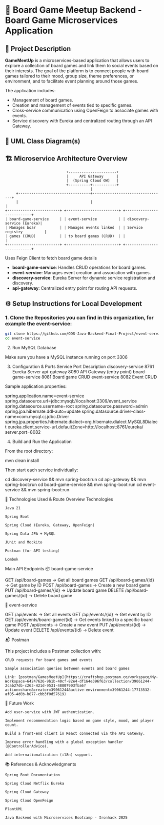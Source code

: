 # 🎲  Board Game Meetup Backend - Board Game Microservices Application

## 📝 Project Description

**GameMeetUp** is a microservices-based application that allows users to explore a collection of board games and link them to social events based on their interests. The goal of the platform is to connect people with board games tailored to their mood, group size, theme preferences, or environment, and to facilitate event planning around those games.

The application includes:
- Management of board games.
- Creation and management of events tied to specific games.
- Cross-service communication using OpenFeign to associate games with events.
- Service discovery with Eureka and centralized routing through an API Gateway.

## 🧩 UML Class Diagram(s)



## 🏗️ Microservice Architecture Overview
```
                            +----------------------+
                            |     API Gateway      |
                            |  (Spring Cloud GW)   |
                            +----------+-----------+
                                       |
     +---------------------------------+---------------------------------+
     |                                 |                                 |
+------------------------+ +------------------------+ +---------------------------+
| board-game-service     | | event-service          | | discovery-service (Eureka)|
| Manages boar           | | Manages events linked  | | Service registry          |
| games (CRUD)           | | to board games (CRUD)  | |                           |
+------------------------+ +------------------------+ +---------------------------+
```

Uses Feign Client to fetch board game details

- **board-game-service**: Handles CRUD operations for board games.
- **event-service**: Manages event creation and association with games.
- **discovery-service**: Eureka Server for dynamic service registration and discovery.
- **api-gateway**: Centralized entry point for routing API requests.

## ⚙️ Setup Instructions for Local Development

### 1. Clone the Repositories you can find in this organization, for example the event-service:

```bash
git clone https://github.com/ODS-Java-Backend-Final-Project/event-service.git
cd event-service
```

2. Run MySQL Database

Make sure you have a MySQL instance running on port 3306

3. Configuration & Ports
Service	Port	Description
discovery-service	8761	Eureka Server
api-gateway	8080	API Gateway (entry point)
board-game-service	8081	Board game CRUD
event-service	8082	Event CRUD

Sample application.properties:

spring.application.name=event-service
spring.datasource.url=jdbc:mysql://localhost:3306/event_service
spring.datasource.username=root
spring.datasource.password=admin
spring.jpa.hibernate.ddl-auto=update
spring.datasource.driver-class-name=com.mysql.cj.jdbc.Driver
spring.jpa.properties.hibernate.dialect=org.hibernate.dialect.MySQL8Dialect
eureka.client.service-url.defaultZone=http://localhost:8761/eureka/
server.port=8082

4. Build and Run the Application

From the root directory:

mvn clean install

Then start each service individually:

cd discovery-service && mvn spring-boot:run
cd api-gateway && mvn spring-boot:run
cd board-game-service && mvn spring-boot:run
cd event-service && mvn spring-boot:run

🧪 Technologies Used & Route Overview
Technologies

    Java 21

    Spring Boot

    Spring Cloud (Eureka, Gateway, OpenFeign)

    Spring Data JPA + MySQL

    JUnit and Mockito

    Postman (for API testing)

    Lombok

Main API Endpoints
📦 board-game-service

GET    /api/board-games            → Get all board games
GET    /api/board-games/{id}       → Get game by ID
POST   /api/board-games            → Create a new board game
PUT    /api/board-games/{id}       → Update board game
DELETE /api/board-games/{id}       → Delete board game

🎉 event-service

GET    /api/events                 → Get all events
GET    /api/events/{id}            → Get event by ID
GET    /api/events/board-game/{id} → Get events linked to a specific board game
POST   /api/events                 → Create a new event
PUT    /api/events/{id}            → Update event
DELETE /api/events/{id}            → Delete event

📬 Postman

This project includes a Postman collection with:

    CRUD requests for board games and events

    Sample association queries between events and board games

    Link: [postman/GamesMeetUp](https://craftshop.postman.co/workspace/My-Workspace~64247626-9b1b-40cf-82e4-df164e396f63/collection/39061244-2cab27db-c263-421d-9531-48807903fba6?action=share&creator=39061244&active-environment=39061244-17713532-af05-4d0b-b877-cbb3f0d57619)

🚀 Future Work

    Add user-service with JWT authentication.

    Implement recommendation logic based on game style, mood, and player count.

    Build a front-end client in React connected via the API Gateway.

    Improve error handling with a global exception handler (@ControllerAdvice).

    Add internationalization (i18n) support.

📚 References & Acknowledgments

    Spring Boot Documentation

    Spring Cloud Netflix Eureka

    Spring Cloud Gateway

    Spring Cloud OpenFeign

    PlantUML

    Java Backend with Microservices Bootcamp - Ironhack 2025

